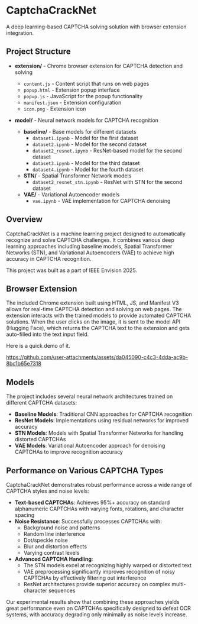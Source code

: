 # CaptchaCrackNet

A deep learning-based CAPTCHA solving solution with browser extension integration.

## Project Structure

- **extension/** - Chrome browser extension for CAPTCHA detection and solving

  - `content.js` - Content script that runs on web pages
  - `popup.html` - Extension popup interface
  - `popup.js` - JavaScript for the popup functionality
  - `manifest.json` - Extension configuration
  - `icon.png` - Extension icon

- **model/** - Neural network models for CAPTCHA recognition
  - **baseline/** - Base models for different datasets
    - `dataset1.ipynb` - Model for the first dataset
    - `dataset2.ipynb` - Model for the second dataset
    - `dataset2_resnet.ipynb` - ResNet-based model for the second dataset
    - `dataset3.ipynb` - Model for the third dataset
    - `dataset4.ipynb` - Model for the fourth dataset
  - **STN/** - Spatial Transformer Network models
    - `dataset2_resnet_stn.ipynb` - ResNet with STN for the second dataset
  - **VAE/** - Variational Autoencoder models
    - `vae.ipynb` - VAE implementation for CAPTCHA denoising

## Overview

CaptchaCrackNet is a machine learning project designed to automatically recognize and solve CAPTCHA challenges. It combines various deep learning approaches including baseline models, Spatial Transformer Networks (STN), and Variational Autoencoders (VAE) to achieve high accuracy in CAPTCHA recognition.

This project was built as a part of IEEE Envision 2025.

## Browser Extension

The included Chrome extension built using HTML, JS, and Manifest V3 allows for real-time CAPTCHA detection and solving on web pages. The extension interacts with the trained models to provide automated CAPTCHA solutions. When the user clicks on the image, it is sent to the model API (Hugging Face), which returns the CAPTCHA text to the extension and gets auto-filled into the text input field. 

Here is a quick demo of it.

https://github.com/user-attachments/assets/da045090-c4c3-4dda-ac9b-8bc1b65e7318



## Models

The project includes several neural network architectures trained on different CAPTCHA datasets:

- **Baseline Models**: Traditional CNN approaches for CAPTCHA recognition
- **ResNet Models**: Implementations using residual networks for improved accuracy
- **STN Models**: Models with Spatial Transformer Networks for handling distorted CAPTCHAs
- **VAE Models**: Variational Autoencoder approach for denoising CAPTCHAs to improve recognition accuracy

## Performance on Various CAPTCHA Types

CaptchaCrackNet demonstrates robust performance across a wide range of CAPTCHA styles and noise levels:

- **Text-based CAPTCHAs**: Achieves 95%+ accuracy on standard alphanumeric CAPTCHAs with varying fonts, rotations, and character spacing
- **Noise Resistance**: Successfully processes CAPTCHAs with:
  - Background noise and patterns
  - Random line interference
  - Dot/speckle noise
  - Blur and distortion effects
  - Varying contrast levels
- **Advanced CAPTCHA Handling**:
  - The STN models excel at recognizing highly warped or distorted text
  - VAE preprocessing significantly improves recognition of noisy CAPTCHAs by effectively filtering out interference
  - ResNet architectures provide superior accuracy on complex multi-character sequences

Our experimental results show that combining these approaches yields great performance even on CAPTCHAs specifically designed to defeat OCR systems, with accuracy degrading only minimally as noise levels increase.
